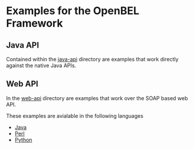 Examples for the OpenBEL Framework
==========================

## Java API
Contained within the [java-api](https://github.com/OpenBEL/openbel-framework-examples/tree/master/java-api) directory are examples that work directly against the native Java APIs.


## Web API
In the [web-api](https://github.com/OpenBEL/openbel-framework-examples/tree/master/web-api) directory are examples that work over the SOAP based web API.

These examples are avialable in the following languages
* [Java](https://github.com/OpenBEL/openbel-framework-examples/tree/master/web-api/java)
* [Perl](https://github.com/OpenBEL/openbel-framework-examples/tree/master/web-api/perl)
* [Python](https://github.com/OpenBEL/openbel-framework-examples/tree/master/web-api/python)